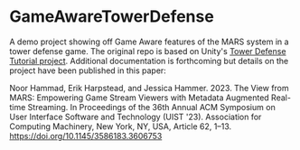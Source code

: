 # GameAwareTowerDefense
 A demo project showing off Game Aware features of the MARS system in a tower defense game. The original repo is based on Unity's [Tower Defense Tutorial project](https://assetstore.unity.com/packages/essentials/tutorial-projects/tower-defense-template-107692). Additional documentation is forthcoming but details on the project have been published in this paper:

Noor Hammad, Erik Harpstead, and Jessica Hammer. 2023. The View from MARS: Empowering Game Stream Viewers with Metadata Augmented Real-time Streaming. In Proceedings of the 36th Annual ACM Symposium on User Interface Software and Technology (UIST '23). Association for Computing Machinery, New York, NY, USA, Article 62, 1–13. https://doi.org/10.1145/3586183.3606753
